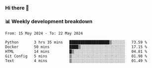 ### Hi there 👋

### 📊 Weekly development breakdown
<!--START_SECTION:waka-->

```txt
From: 15 May 2024 - To: 22 May 2024

Python       3 hrs 35 mins   ██████████████████▒░░░░░░   73.59 %
Docker       50 mins         ████▒░░░░░░░░░░░░░░░░░░░░   17.15 %
HTML         14 mins         █▒░░░░░░░░░░░░░░░░░░░░░░░   04.81 %
Git Config   5 mins          ▒░░░░░░░░░░░░░░░░░░░░░░░░   01.98 %
Text         4 mins          ▒░░░░░░░░░░░░░░░░░░░░░░░░   01.49 %
```

<!--END_SECTION:waka-->
